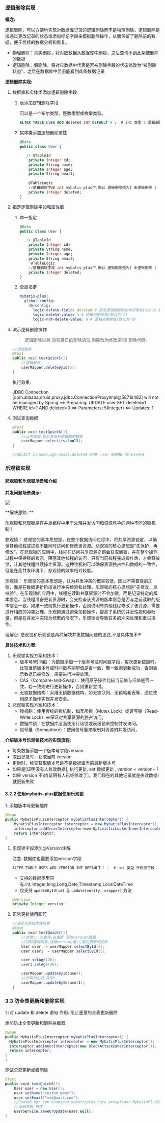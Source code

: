 ### 逻辑删除实现

**概念:**

逻辑删除，可以方便地实现对数据库记录的逻辑删除而不是物理删除。逻辑删除是指通过更改记录的状态或添加标记字段来模拟删除操作，从而保留了删除前的数据，便于后续的数据分析和恢复。

-   物理删除：真实删除，将对应数据从数据库中删除，之后查询不到此条被删除的数据
-   逻辑删除：假删除，将对应数据中代表是否被删除字段的状态修改为“被删除状态”，之后在数据库中仍旧能看到此条数据记录

**逻辑删除实现:**

1. 数据库和实体类添加逻辑删除字段

   1. 表添加逻辑删除字段

      可以是一个布尔类型、整数类型或枚举类型。

      ```sql
      ALTER TABLE USER ADD deleted INT DEFAULT 0 ;  # int 类型 1 逻辑删除 0 未逻辑删除
      ```

   2. 实体类添加逻辑删除属性

      ```sql
      @Data
      public class User {
      
         // @TableId
          private Integer id;
          private String name;
          private Integer age;
          private String email;
          
          @TableLogic
          //逻辑删除字段 int mybatis-plus下,默认 逻辑删除值为1 未逻辑删除 1 
          private Integer deleted;
      }
      
      ```

2. 指定逻辑删除字段和属性值

   1. 单一指定

      ```sql
      @Data
      public class User {
      
         // @TableId
          private Integer id;
          private String name;
          private Integer age;
          private String email;
           @TableLogic
          //逻辑删除字段 int mybatis-plus下,默认 逻辑删除值为1 未逻辑删除 1 
          private Integer deleted;
      }
      ```

   2. 全局指定

      ```yaml
      mybatis-plus:
        global-config:
          db-config:
            logic-delete-field: deleted # 全局逻辑删除的实体字段名(since 3.3.0,配置后可以忽略不配置步骤2)
            logic-delete-value: 1 # 逻辑已删除值(默认为 1)
            logic-not-delete-value: 0 # 逻辑未删除值(默认为 0)
      ```

3. 演示逻辑删除操作

   > 逻辑删除以后,没有真正的删除语句,删除改为修改语句!
   > 删除代码:

   ```java
   //逻辑删除
   @Test
   public void testQuick5(){
       //逻辑删除
       userMapper.deleteById(5);
   }
   ```

   执行效果:

   JDBC Connection \[com.alibaba.druid.proxy.jdbc.ConnectionProxyImpl\@5871a482] will not be managed by Spring
   \==> Preparing: UPDATE user SET deleted=1 WHERE id=? AND deleted=0
   \==> Parameters: 5(Integer)
   <==    Updates: 1

4. 测试查询数据

   ```java
   @Test
   public void testQuick6(){
       //正常查询.默认查询非逻辑删除数据
       userMapper.selectList(null);
   }
   
   //SELECT id,name,age,email,deleted FROM user WHERE deleted=0
   ```

###  乐观锁实现

####  悲观锁和乐观锁场景和介绍

**并发问题场景演示:**

![](http://image.wangxiaohuan.com/blog/image/202310191123297.png)

\*\*解决思路: \*\*

乐观锁和悲观锁是在并发编程中用于处理并发访问和资源竞争的两种不同的锁机制!!

悲观锁： &#x20;
悲观锁的基本思想是，在整个数据访问过程中，将共享资源锁定，以确保其他线程或进程不能同时访问和修改该资源。悲观锁的核心思想是"先保护，再修改"。在悲观锁的应用中，线程在访问共享资源之前会获取到锁，并在整个操作过程中保持锁的状态，阻塞其他线程的访问。只有当前线程完成操作后，才会释放锁，让其他线程继续操作资源。这种锁机制可以确保资源独占性和数据的一致性，但是在高并发环境下，悲观锁的效率相对较低。

乐观锁： &#x20;
乐观锁的基本思想是，认为并发冲突的概率较低，因此不需要提前加锁，而是在数据更新阶段进行冲突检测和处理。乐观锁的核心思想是"先修改，后校验"。在乐观锁的应用中，线程在读取共享资源时不会加锁，而是记录特定的版本信息。当线程准备更新资源时，会先检查该资源的版本信息是否与之前读取的版本信息一致，如果一致则执行更新操作，否则说明有其他线程修改了该资源，需要进行相应的冲突处理。乐观锁通过避免加锁操作，提高了系统的并发性能和吞吐量，但是在并发冲突较为频繁的情况下，乐观锁会导致较多的冲突处理和重试操作。

理解点: 悲观锁和乐观锁是两种解决并发数据问题的思路,不是具体技术!!!

**具体技术和方案:**

1.  乐观锁实现方案和技术：
    -   版本号/时间戳：为数据添加一个版本号或时间戳字段，每次更新数据时，比较当前版本号或时间戳与期望值是否一致，若一致则更新成功，否则表示数据已被修改，需要进行冲突处理。
    -   CAS（Compare-and-Swap）：使用原子操作比较当前值与旧值是否一致，若一致则进行更新操作，否则重新尝试。
    -   无锁数据结构：采用无锁数据结构，如无锁队列、无锁哈希表等，通过使用原子操作实现并发安全。
2.  悲观锁实现方案和技术：
    -   锁机制：使用传统的锁机制，如互斥锁（Mutex Lock）或读写锁（Read-Write Lock）来保证对共享资源的独占访问。
    -   数据库锁：在数据库层面使用行级锁或表级锁来控制并发访问。
    -   信号量（Semaphore）：使用信号量来限制对资源的并发访问。

**介绍版本号乐观锁技术的实现流程:**

-   每条数据添加一个版本号字段version
-   取出记录时，获取当前 version
-   更新时，检查获取版本号是不是数据库当前最新版本号
-   如果是\[证明没有人修改数据], 执行更新, set 数据更新 , version = version+ 1&#x20;
-   如果 version 不对\[证明有人已经修改了]，我们现在的其他记录就是失效数据!就更新失败

#### 3.2.2 使用mybatis-plus数据使用乐观锁

&#x20;1\.  添加版本号更新插件

```java
@Bean
public MybatisPlusInterceptor mybatisPlusInterceptor() {
    MybatisPlusInterceptor interceptor = new MybatisPlusInterceptor();
    interceptor.addInnerInterceptor(new OptimisticLockerInnerInterceptor());
    return interceptor;
}
```

1. 乐观锁字段添加@Version注解

   注意: 数据库也需要添加version字段

   ```java
   ALTER TABLE USER ADD VERSION INT DEFAULT 1 ;  # int 类型 乐观锁字段
   ```

   -   支持的数据类型只有:int,Integer,long,Long,Date,Timestamp,LocalDateTime
   -   仅支持 `updateById(id)` 与 `update(entity, wrapper)` 方法

   ```java
   @Version
   private Integer version;
   ```

2. 正常更新使用即可

   ```java
   //演示乐观锁生效场景
   @Test
   public void testQuick7(){
       //步骤1: 先查询,在更新 获取version数据
       //同时查询两条,但是version唯一,最后更新的失败
       User user  = userMapper.selectById(5);
       User user1  = userMapper.selectById(5);
   
       user.setAge(20);
       user1.setAge(30);
   
       userMapper.updateById(user);
       //乐观锁生效,失败!
       userMapper.updateById(user1);
   }
   ```

### 3.3 防全表更新和删除实现

针对 update 和 delete 语句 作用: 阻止恶意的全表更新删除

添加防止全表更新和删除拦截器

```java
@Bean
public MybatisPlusInterceptor mybatisPlusInterceptor() {
  MybatisPlusInterceptor interceptor = new MybatisPlusInterceptor();
  interceptor.addInnerInterceptor(new BlockAttackInnerInterceptor());
  return interceptor;
}
}
```

测试全部更新或者删除

```java
@Test
public void testQuick8(){
    User user = new User();
    user.setName("custom_name");
    user.setEmail("xxx@mail.com");
    //Caused by: com.baomidou.mybatisplus.core.exceptions.MybatisPlusException: Prohibition of table update operation
    //全局更新,报错
    userService.saveOrUpdate(user,null);
}
```

# 